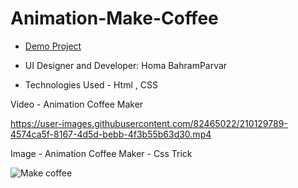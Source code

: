 # Animation-Make-Coffee



- [Demo Project](https://humayb.github.io/Animation---Make-Coffee/)

- UI Designer and Developer: Homa BahramParvar
- Technologies Used - Html , CSS

Video - Animation Coffee Maker



https://user-images.githubusercontent.com/82465022/210129789-4574ca5f-8167-4d5d-bebb-4f3b55b63d30.mp4


Image - Animation Coffee Maker - Css Trick

![Make coffee](https://user-images.githubusercontent.com/82465022/210129798-e8ee719e-f416-4e36-b91d-449312ece9ee.png)
